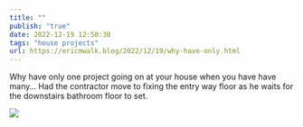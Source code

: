 ```yaml
---
title: ""
publish: "true"
date: 2022-12-19 12:50:38
tags: "house projects"
url: https://ericmwalk.blog/2022/12/19/why-have-only.html
---
```


Why have only one project going on at your house when you have have many… Had the contractor move to fixing the entry way floor as he waits for the downstairs bathroom floor to set.

![](https://ericmwalk.blog/uploads/2022/f13c9a6527.jpg)